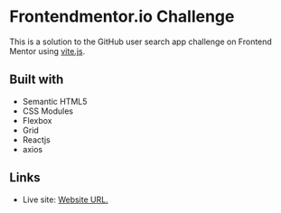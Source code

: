 
# Frontendmentor.io Challenge

This is a solution to the GitHub user search app challenge on Frontend Mentor using [vite.js](https://vitejs.dev/).

## Built with

- Semantic HTML5
- CSS Modules
- Flexbox
- Grid
- Reactjs
- axios

## Links
- Live site: [Website URL.](https://igorct1.github.io/github-profile-finder/)
